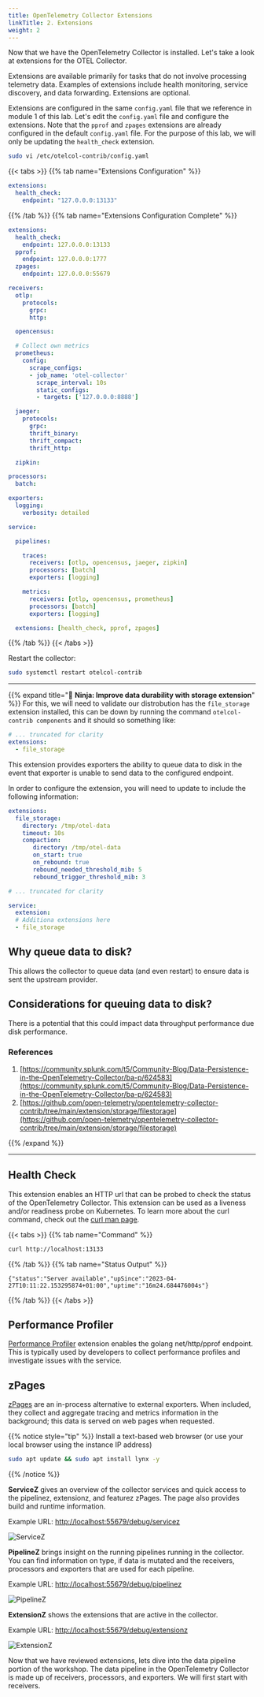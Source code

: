 ```yaml
---
title: OpenTelemetry Collector Extensions
linkTitle: 2. Extensions
weight: 2
---
```


Now that we have the OpenTelemetry Collector is installed. Let's take a look at extensions for the OTEL Collector.

Extensions are available primarily for tasks that do not involve processing telemetry data. Examples of extensions include health monitoring, service discovery, and data forwarding. Extensions are optional.

Extensions are configured in the same `config.yaml` file that we reference in module 1 of this lab. Let's edit the `config.yaml` file and configure the extensions. Note that the `pprof` and `zpages` extensions are already configured in the default `config.yaml` file. For the purpose of this lab, we will only be updating the `health_check` extension.

``` bash
sudo vi /etc/otelcol-contrib/config.yaml
```

{{< tabs >}}
{{% tab name="Extensions Configuration" %}}

```yaml {hl_lines=[3]}
extensions:
  health_check:
    endpoint: "127.0.0.0:13133"
```

{{% /tab %}}
{{% tab name="Extensions Configuration Complete" %}}

```yaml {hl_lines=[3]}
extensions:
  health_check:
    endpoint: 127.0.0.0:13133
  pprof:
    endpoint: 127.0.0.0:1777
  zpages:
    endpoint: 127.0.0.0:55679

receivers:
  otlp:
    protocols:
      grpc:
      http:

  opencensus:

  # Collect own metrics
  prometheus:
    config:
      scrape_configs:
      - job_name: 'otel-collector'
        scrape_interval: 10s
        static_configs:
        - targets: ['127.0.0.0:8888']

  jaeger:
    protocols:
      grpc:
      thrift_binary:
      thrift_compact:
      thrift_http:

  zipkin:

processors:
  batch:

exporters:
  logging:
    verbosity: detailed

service:

  pipelines:

    traces:
      receivers: [otlp, opencensus, jaeger, zipkin]
      processors: [batch]
      exporters: [logging]

    metrics:
      receivers: [otlp, opencensus, prometheus]
      processors: [batch]
      exporters: [logging]

  extensions: [health_check, pprof, zpages]
```

{{% /tab %}}
{{< /tabs >}}

Restart the collector:

``` bash
sudo systemctl restart otelcol-contrib
```

***

{{% expand title="🥷 **Ninja: Improve data durability with storage extension**" %}}
For this, we will need to validate our distrobution has the `file_storage` extension installed,
this can be down by running the command `otelcol-contrib components` and it should so something like:

```yaml
# ... truncated for clarity
extensions:
  - file_storage
```

This extension provides exporters the ability to queue data to disk in the event that exporter is unable
to send data to the configured endpoint.

In order to configure the extension, you will need to update to include the following information:

```yaml
extensions:
  file_storage:
    directory: /tmp/otel-data
    timeout: 10s
    compaction:
       directory: /tmp/otel-data
       on_start: true
       on_rebound: true
       rebound_needed_threshold_mib: 5
       rebound_trigger_threshold_mib: 3

# ... truncated for clarity

service:
  extension:
  # Additiona extensions here 
  - file_storage
```

## Why queue data to disk?

This allows the collector to queue data (and even restart) to ensure data is sent the upstream provider.

## Considerations for queuing data to disk?

There is a potential that this could impact data throughput performance due disk performance.

### References

1. [https://community.splunk.com/t5/Community-Blog/Data-Persistence-in-the-OpenTelemetry-Collector/ba-p/624583](https://community.splunk.com/t5/Community-Blog/Data-Persistence-in-the-OpenTelemetry-Collector/ba-p/624583)
2. [https://github.com/open-telemetry/opentelemetry-collector-contrib/tree/main/extension/storage/filestorage](https://github.com/open-telemetry/opentelemetry-collector-contrib/tree/main/extension/storage/filestorage)

{{% /expand %}}

***

## Health Check

This extension enables an HTTP url that can be probed to check the status of the OpenTelemetry Collector. This extension can be used as a liveness and/or readiness probe on Kubernetes. To learn more about the curl command, check out the [curl man page](https://curl.se/docs/manpage.html).

{{< tabs >}}
{{% tab name="Command" %}}

```bash
curl http://localhost:13133
```

{{% /tab %}}
{{% tab name="Status Output" %}}

``` text
{"status":"Server available","upSince":"2023-04-27T10:11:22.153295874+01:00","uptime":"16m24.684476004s"}
```

{{% /tab %}}
{{< /tabs >}}

## Performance Profiler

[Performance Profiler](https://github.com/open-telemetry/opentelemetry-collector-contrib/blob/main/extension/pprofextension/README.md) extension enables the golang net/http/pprof endpoint. This is typically used by developers to collect performance profiles and investigate issues with the service.

## zPages

[zPages](https://github.com/open-telemetry/opentelemetry-collector/blob/main/extension/zpagesextension/README.md) are an in-process alternative to external exporters. When included, they collect and aggregate tracing and metrics information in the background; this data is served on web pages when requested.

{{% notice style="tip" %}}
Install a text-based web browser (or use your local browser using the instance IP address)

``` bash
sudo apt update && sudo apt install lynx -y
```

{{% /notice %}}

**ServiceZ** gives an overview of the collector services and quick access to the pipelinez, extensionz, and featurez zPages. The page also provides build and runtime information.

Example URL: [http://localhost:55679/debug/servicez](http://localhost:55679/debug/servicez)

![ServiceZ](../images/servicez.png)

**PipelineZ** brings insight on the running pipelines running in the collector. You can find information on type, if data is mutated and the receivers, processors and exporters that are used for each pipeline.

Example URL: [http://localhost:55679/debug/pipelinez](http://localhost:55679/debug/pipelinez)

![PipelineZ](../images/pipelinez.png)

**ExtensionZ** shows the extensions that are active in the collector.

Example URL: [http://localhost:55679/debug/extensionz](http://localhost:55679/debug/extensionz)

![ExtensionZ](../images/extensionz.png)

Now that we have reviewed extensions, lets dive into the data pipeline portion of the workshop. The data pipeline in the OpenTelemetry Collector is made up of receivers, processors, and exporters. We will first start with receivers.
